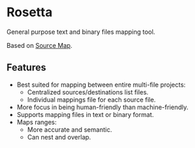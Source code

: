 # Rosetta
General purpose text and binary files mapping tool.

Based on [Source Map](https://tc39.es/source-map/).

## Features

- Best suited for mapping between entire multi-file projects:
    - Centralized sources/destinations list files.
    - Individual mappings file for each source file.
- More focus in being human-friendly than machine-friendly.
- Supports mapping files in text or binary format.
- Maps ranges:
    - More accurate and semantic.
    - Can nest and overlap.
